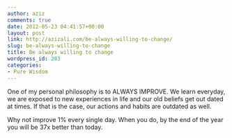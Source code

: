 ```yaml
---
author: aziz
comments: true
date: 2012-05-23 04:41:57+00:00
layout: post
link: http://azizali.com/be-always-willing-to-change/
slug: be-always-willing-to-change
title: Be always willing to change
wordpress_id: 283
categories:
- Pure Wisdom
---
```


One of my personal philosophy is to ALWAYS IMPROVE. We learn everyday, we are exposed to new experiences in life and our old beliefs get out dated at times. If that is the case, our actions and habits are outdated as well.

Why not improve 1% every single day. When you do, by the end of the year you will be 37x better than today.
